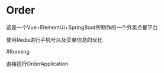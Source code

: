 # Order
这是一个Vue+ElementUi+SpringBoot所制作的一个外卖点餐平台

使用Redis进行手机号以及菜单信息的优化

#Running

直接运行OrderApplication
